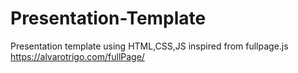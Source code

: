 # Presentation-Template
Presentation template using HTML,CSS,JS inspired from fullpage.js https://alvarotrigo.com/fullPage/
